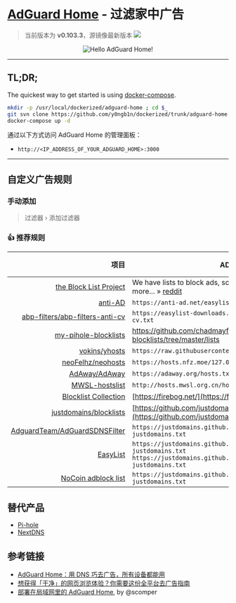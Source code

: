 # [AdGuard Home](https://adguard.com/zh_cn/adguard-home/overview.html) - 过滤家中广告

> 当前版本为 **v0.103.3**，源镜像最新版本 [![](https://flat.badgen.net/github/tag/AdguardTeam/AdGuardHome?icon=github&label=AdguardTeam/AdGuardHome)](https://github.com/AdguardTeam/AdGuardHome)

<p align="center">
  <img src="https://cdn.jsdelivr.net/gh/y0ngb1n/dockerized/adguard-home/screenshots/dashboard.jpeg" alt="Hello AdGuard Home!"/>
</p>

---

## TL;DR;

The quickest way to get started is using [docker-compose](https://docs.docker.com/compose/).

```bash
mkdir -p /usr/local/dockerized/adguard-home ; cd $_
git svn clone https://github.com/y0ngb1n/dockerized/trunk/adguard-home .
docker-compose up -d
```

通过以下方式访问 AdGuard Home 的管理面板：

- `http://<IP_ADDRESS_OF_YOUR_ADGUARD_HOME>:3000`

---

## 自定义广告规则

### 手动添加

> 过滤器 › 添加过滤器

### :+1: 推荐规则

项目 | AD 文件地址 | 推荐
--: | --- | :-:
[the Block List Project](https://github.com/blocklistproject/lists) | We have lists to block ads, scams, porn, malware, ransomware & more... » [reddit](https://www.reddit.com/r/blocklistproject/) | ❤
[anti-AD](https://github.com/privacy-protection-tools/anti-AD) | `https://anti-ad.net/easylist.txt` | ❤
[abp-filters/abp-filters-anti-cv](https://github.com/abp-filters/abp-filters-anti-cv) | `https://easylist-downloads.adblockplus.org/abp-filters-anti-cv.txt` | ❤
[my-pihole-blocklists](https://github.com/chadmayfield/my-pihole-blocklists) | <https://github.com/chadmayfield/my-pihole-blocklists/tree/master/lists>
[vokins/yhosts](https://github.com/vokins/yhosts) |  `https://raw.githubusercontent.com/vokins/yhosts/master/hosts`
[neoFelhz/neohosts](https://github.com/neofelhz/neohosts) | `https://hosts.nfz.moe/127.0.0.1/full/hosts`
[AdAway/AdAway](https://github.com/AdAway/AdAway) | `https://adaway.org/hosts.txt`
[MWSL-hostslist](http://www.mwsl.org.cn/mwsl-hostslist/) | `http://hosts.mwsl.org.cn/hosts.txt`
[Blocklist Collection](https://firebog.net/) | [https://firebog.net/](https://firebog.net/)
[justdomains/blocklists](https://github.com/justdomains/blocklists) | [https://github.com/justdomains/blocklists](https://github.com/justdomains/blocklists)
[AdguardTeam/AdGuardSDNSFilter](https://github.com/AdguardTeam/AdguardSDNSFilter) | `https://justdomains.github.io/blocklists/lists/adguarddns-justdomains.txt`
[EasyList](https://easylist.to/) | `https://justdomains.github.io/blocklists/lists/easylist-justdomains.txt`</br>`https://justdomains.github.io/blocklists/lists/easyprivacy-justdomains.txt`
[NoCoin adblock list](https://github.com/hoshsadiq/adblock-nocoin-list) | `https://justdomains.github.io/blocklists/lists/nocoin-justdomains.txt`

## 替代产品

+ [Pi-hole](https://pi-hole.net/)
+ [NextDNS](https://nextdns.io/)

## 参考链接

+ [AdGuard Home：用 DNS 巧去广告，所有设备都能用](https://sspai.com/post/52813)
+ [想获得「干净」的网页浏览体验？你需要这份全平台去广告指南](https://sspai.com/post/56617)
+ [部署在局域网里的 AdGuard Home](https://scomper.me/macos/2020-08-18), by @scomper
